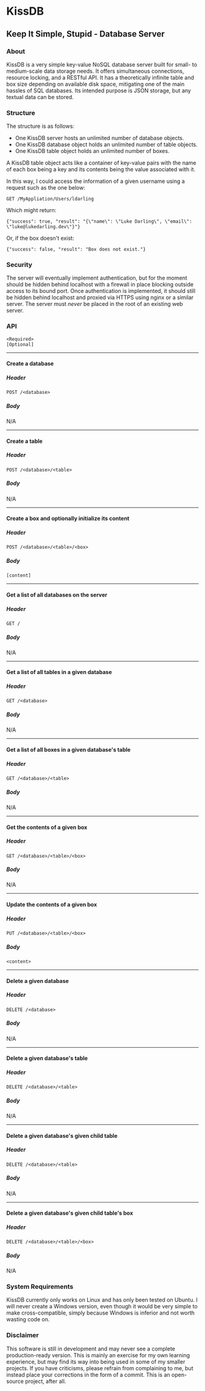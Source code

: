 # KissDB


## Keep It Simple, Stupid - Database Server


### About
KissDB is a very simple key-value NoSQL database server built for small- to medium-scale data storage needs. It offers simultaneous connections, resource locking, and a RESTful API. It has a theoretically infinite table and box size depending on available disk space, mitigating one of the main hassles of SQL databases. Its intended purpose is JSON storage, but any textual data can be stored.

### Structure
The structure is as follows:

- One KissDB server hosts an unlimited number of database objects.
- One KissDB database object holds an unlimited number of table objects.
- One KissDB table object holds an unlimited number of boxes.

A KissDB table object acts like a container of key-value pairs with the name of each box being a key and its contents being the value associated with it.

In this way, I could access the information of a given username using a request such as the one below:

`GET /MyAppliation/Users/ldarling`

Which might return:

`{"success": true, "result": "{\"name\": \"Luke Darling\", \"email\": \"luke@lukedarling.dev\"}"}`

Or, if the box doesn't exist:

`{"success": false, "result": "Box does not exist."}`

### Security
The server will eventually implement authentication, but for the moment should be hidden behind localhost with a firewall in place blocking outside access to its bound port. Once authentication is implemented, it should still be hidden behind localhost and proxied via HTTPS using nginx or a similar server. The server must _never_ be placed in the root of an existing web server.


### API
```
<Required>
[Optional]
```

---

#### Create a database
##### Header
`POST /<database>`
##### Body
N/A

---

#### Create a table
##### Header
`POST /<database>/<table>`
##### Body
N/A

---

#### Create a box and optionally initialize its content
##### Header
`POST /<database>/<table>/<box>`
##### Body
`[content]`

---

#### Get a list of all databases on the server
##### Header
`GET /`
##### Body
N/A

---

#### Get a list of all tables in a given database
##### Header
`GET /<database>`
##### Body
N/A

---

#### Get a list of all boxes in a given database's table
##### Header
`GET /<database>/<table>`
##### Body
N/A

---

#### Get the contents of a given box
##### Header
`GET /<database>/<table>/<box>`
##### Body
N/A

---

#### Update the contents of a given box
##### Header
`PUT /<database>/<table>/<box>`
##### Body
`<content>`

---

#### Delete a given database
##### Header
`DELETE /<database>`
##### Body
N/A

---

#### Delete a given database's table
##### Header
`DELETE /<database>/<table>`
##### Body
N/A

---

#### Delete a given database's given child table
##### Header
`DELETE /<database>/<table>`
##### Body
N/A

---

#### Delete a given database's given child table's box
##### Header
`DELETE /<database>/<table>/<box>`
##### Body
N/A


### System Requirements
KissDB currently only works on Linux and has only been tested on Ubuntu. I will never create a Windows version, even though it would be very simple to make cross-compatible, simply because Windows is inferior and not worth wasting code on.


### Disclaimer
This software is still in development and may never see a complete production-ready version. This is mainly an exercise for my own learning experience, but may find its way into being used in some of my smaller projects. If you have criticisms, please refrain from complaining to me, but instead place your corrections in the form of a commit. This is an open-source project, after all.
